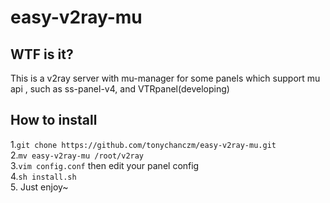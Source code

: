 # easy-v2ray-mu
## WTF is it?
This is a v2ray server with mu-manager for some panels which support mu api , such as ss-panel-v4, and VTRpanel(developing)
## How to install
1.` git chone https://github.com/tonychanczm/easy-v2ray-mu.git `    
2.`mv easy-v2ray-mu /root/v2ray`  
3.`vim config.conf` then edit your panel config  
4.`sh install.sh`  
5. Just enjoy~  
